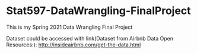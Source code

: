 # Stat597-DataWrangling-FinalProject
This is my Spring 2021 Data Wrangling Final Project 

Dataset could be accessed with link(Dataset from Airbnb Data Open Resources:):  <http://insideairbnb.com/get-the-data.html>
